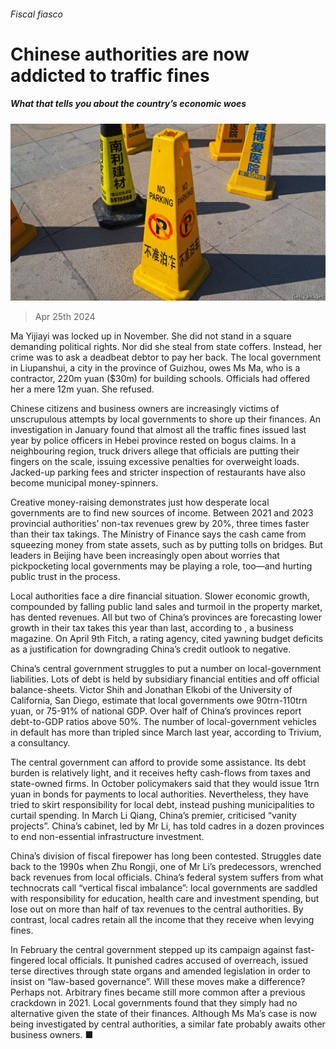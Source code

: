 ###### Fiscal fiasco

# Chinese authorities are now addicted to traffic fines 

##### What that tells you about the country’s economic woes 

![image](images/20240427_FNP002.jpg) 

> Apr 25th 2024 

Ma Yijiayi was locked up in November. She did not stand in a square demanding political rights. Nor did she steal from state coffers. Instead, her crime was to ask a deadbeat debtor to pay her back. The local government in Liupanshui, a city in the province of Guizhou, owes Ms Ma, who is a contractor, 220m yuan ($30m) for building schools. Officials had offered her a mere 12m yuan. She refused.

Chinese citizens and business owners are increasingly victims of unscrupulous attempts by local governments to shore up their finances. An investigation in January found that almost all the traffic fines issued last year by police officers in Hebei province rested on bogus claims. In a neighbouring region, truck drivers allege that officials are putting their fingers on the scale, issuing excessive penalties for overweight loads. Jacked-up parking fees and stricter inspection of restaurants have also become municipal money-spinners. 

Creative money-raising demonstrates just how desperate local governments are to find new sources of income. Between 2021 and 2023 provincial authorities’ non-tax revenues grew by 20%, three times faster than their tax takings. The Ministry of Finance says the cash came from squeezing money from state assets, such as by putting tolls on bridges. But leaders in Beijing have been increasingly open about worries that pickpocketing local governments may be playing a role, too—and hurting public trust in the process. 

Local authorities face a dire financial situation. Slower economic growth, compounded by falling public land sales and turmoil in the property market, has dented revenues. All but two of China’s provinces are forecasting lower growth in their tax takes this year than last, according to , a business magazine. On April 9th Fitch, a rating agency, cited yawning budget deficits as a justification for downgrading China’s credit outlook to negative.

China’s central government struggles to put a number on local-government liabilities. Lots of debt is held by subsidiary financial entities and off official balance-sheets. Victor Shih and Jonathan Elkobi of the University of California, San Diego, estimate that local governments owe 90trn-110trn yuan, or 75-91% of national GDP. Over half of China’s provinces report debt-to-GDP ratios above 50%. The number of local-government vehicles in default has more than tripled since March last year, according to Trivium, a consultancy.

The central government can afford to provide some assistance. Its debt burden is relatively light, and it receives hefty cash-flows from taxes and state-owned firms. In October policymakers said that they would issue 1trn yuan in bonds for payments to local authorities. Nevertheless, they have tried to skirt responsibility for local debt, instead pushing municipalities to curtail spending. In March Li Qiang, China’s premier, criticised “vanity projects”. China’s cabinet, led by Mr Li, has told cadres in a dozen provinces to end non-essential infrastructure investment.

China’s division of fiscal firepower has long been contested. Struggles date back to the 1990s when Zhu Rongji, one of Mr Li’s predecessors, wrenched back revenues from local officials. China’s federal system suffers from what technocrats call “vertical fiscal imbalance”: local governments are saddled with responsibility for education, health care and investment spending, but lose out on more than half of tax revenues to the central authorities. By contrast, local cadres retain all the income that they receive when levying fines.

In February the central government stepped up its campaign against fast-fingered local officials. It punished cadres accused of overreach, issued terse directives through state organs and amended legislation in order to insist on “law-based governance”. Will these moves make a difference? Perhaps not. Arbitrary fines became still more common after a previous crackdown in 2021. Local governments found that they simply had no alternative given the state of their finances. Although Ms Ma’s case is now being investigated by central authorities, a similar fate probably awaits other business owners. ■


